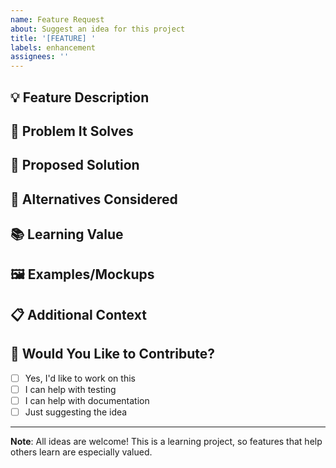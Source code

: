 ```yaml
---
name: Feature Request
about: Suggest an idea for this project
title: '[FEATURE] '
labels: enhancement
assignees: ''
---
```


## 💡 Feature Description
<!-- A clear and concise description of the feature you'd like -->

## 🎯 Problem It Solves
<!-- Describe the problem this feature would solve -->

## 💭 Proposed Solution
<!-- Describe your ideal solution -->

## 🔄 Alternatives Considered
<!-- Have you considered any alternative solutions or features? -->

## 📚 Learning Value
<!-- How would this feature benefit learners using this project? -->

## 🖼️ Examples/Mockups
<!-- If applicable, add examples or mockups of how this would work -->

## 📋 Additional Context
<!-- Add any other context, links, or resources about the feature request -->

## 🤝 Would You Like to Contribute?
<!-- Would you be interested in implementing this feature? -->
- [ ] Yes, I'd like to work on this
- [ ] I can help with testing
- [ ] I can help with documentation
- [ ] Just suggesting the idea

---
**Note**: All ideas are welcome! This is a learning project, so features that help others learn are especially valued.

